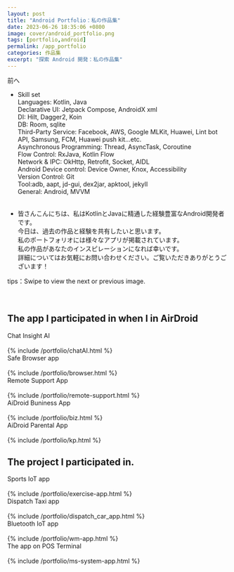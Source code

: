 ```yaml
---
layout: post
title: "Android Portfolio：私の作品集"
date: 2023-06-26 18:35:06 +0800
image: cover/android_portfolio.png
tags: [portfolio,android]
permalink: /app_portfolio
categories: 作品集
excerpt: "探索 Android 開発：私の作品集"
---
```


<div class="c-border-main-title-2">前へ</div>


* Skill set<br>
Languages: Kotlin, Java<br>
Declarative UI: Jetpack Compose, AndroidX xml<br>
DI: Hilt, Dagger2, Koin<br>
DB: Room, sqlite<br>
Third-Party Service: Facebook, AWS, Google MLKit, Huawei, Lint bot API, Samsung, FCM, Huawei push kit...etc.<br>
Asynchronous Programming: Thread, AsyncTask, Coroutine<br>
Flow Control: RxJava, Kotlin Flow <br>
Network & IPC: OkHttp, Retrofit, Socket, AIDL<br>
Android Device control: Device Owner, Knox, Accessibility<br>
Version Control: Git<br>
Tool:adb, aapt, jd-gui, dex2jar, apktool, jekyll<br>
General: Android, MVVM<br><br>

* 皆さんこんにちは、私はKotlinとJavaに精通した経験豊富なAndroid開発者です。<br>
今日は、過去の作品と経験を共有したいと思います。<br>
私のポートフォリオには様々なアプリが掲載されています。<br> 
私の作品があなたのインスピレーションになれば幸いです。<br>
詳細についてはお気軽にお問い合わせください。ご覧いただきありがとうございます！<br>

<div class="c-border-content-title-4">tips：Swipe to view the next or previous image.</div>
<br><br>

<section id="airdroid">
<h1 class="c-border-main-title">The app I participated in when I in AirDroid</h1>
<div class="c-border-content-title-1">Chat Insight AI</div>
<br>
{% include /portfolio/chatAI.html %}
<div class="c-border-content-title-1">Safe Browser app</div>
<br>
{% include /portfolio/browser.html %}
<div class="c-border-content-title-1">Remote Support App</div><br>
{% include /portfolio/remote-support.html %}
<div class="c-border-content-title-1">AiDroid Buniness App</div><br>
{% include /portfolio/biz.html %}
<div class="c-border-content-title-1">AiDroid Parental App</div><br>
{% include /portfolio/kp.html %}


<h1 class="c-border-main-title">The project I participated in. </h1>
<section id="exercise">
<div class="c-border-content-title-1">Sports IoT app</div><br>
{% include /portfolio/exercise-app.html %}
<section id="dispatch_car">
<div class="c-border-content-title-1">Dispatch Taxi app</div><br>
{% include /portfolio/dispatch_car_app.html %}
<section id="wm_app">
<div class="c-border-content-title-1">Bluetooth IoT app</div><br>
{% include /portfolio/wm-app.html %}
<section id="pos_terminal">
<div class="c-border-content-title-1">The app on POS Terminal</div><br>
{% include /portfolio/ms-system-app.html %}
